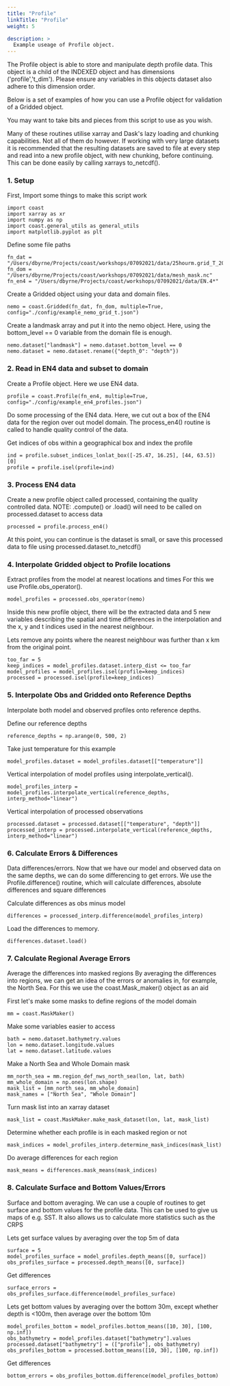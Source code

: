 ```yaml
---
title: "Profile"
linkTitle: "Profile"
weight: 5

description: >
  Example useage of Profile object.
---
```


The Profile object is able to store and manipulate depth profile data. This object is a 
child of the INDEXED object and has dimensions ('profile','t_dim'). Please ensure any
variables in this objects dataset also adhere to this dimension order.

Below is a set of examples of how you can use a Profile object for validation of
a Gridded object.

You may want to take bits and pieces from this script to use as you wish.

Many of these routines utilise xarray and Dask's lazy loading and chunking
capabilities. Not all of them do however. If working with very large datasets
it is recommended that the resulting datasets are saved to file at every step
and read into a new profile object, with new chunking, before continuing. This
can be done easily by calling xarrays to_netcdf().

### 1. Setup

First, Import some things to make this script work

```
import coast
import xarray as xr
import numpy as np
import coast.general_utils as general_utils
import matplotlib.pyplot as plt
```

Define some file paths

```
fn_dat = "/Users/dbyrne/Projects/coast/workshops/07092021/data/25hourm.grid_T_20180101.nc"
fn_dom = "/Users/dbyrne/Projects/coast/workshops/07092021/data/mesh_mask.nc"
fn_en4 = "/Users/dbyrne/Projects/coast/workshops/07092021/data/EN.4*"
```

Create a Gridded object using your data and domain files.

```
nemo = coast.Gridded(fn_dat, fn_dom, multiple=True, config="./config/example_nemo_grid_t.json")
```

Create a landmask array and put it into the nemo object.
Here, using the bottom_level == 0 variable from the domain file is enough.

```
nemo.dataset["landmask"] = nemo.dataset.bottom_level == 0
nemo.dataset = nemo.dataset.rename({"depth_0": "depth"})
```

### 2. Read in EN4 data and subset to domain

Create a Profile object. Here we use EN4 data.
```
profile = coast.Profile(fn_en4, multiple=True, config="./config/example_en4_profiles.json")
```

Do some processing of the EN4 data. Here, we cut out a box of the
EN4 data for the region over out model domain. The process_en4()
routine is called to handle quality control of the data.

Get indices of obs within a geographical box and index the profile

```
ind = profile.subset_indices_lonlat_box([-25.47, 16.25], [44, 63.5])[0]
profile = profile.isel(profile=ind)
```

### 3. Process EN4 data
Create a new profile object called processed, containing the quality
controlled data. NOTE: .compute() or .load() will need to be called on
processed.dataset to access data

```
processed = profile.process_en4()
```

At this point, you can continue is the dataset is small, or save this
processed data to file using processed.dataset.to_netcdf(<filename>)
  
### 4. Interpolate Gridded object to Profile locations

Extract profiles from the model at nearest locations and times
For this we use Profile.obs_operator().
```
model_profiles = processed.obs_operator(nemo)
```
  
Inside this new profile object, there will be the extracted data and 5 new
variables describing the spatial and time differences in the interpolation
and the x, y and t indices used in the nearest neighbour.

Lets remove any points where the nearest neighbour was further than x km from
the original point.
```
too_far = 5
keep_indices = model_profiles.dataset.interp_dist <= too_far
model_profiles = model_profiles.isel(profile=keep_indices)
processed = processed.isel(profile=keep_indices)
```

### 5. Interpolate Obs and Gridded onto Reference Depths                                                     
Interpolate both model and observed profiles onto reference depths.

Define our reference depths
```
reference_depths = np.arange(0, 500, 2)
```
                                                           
Take just temperature for this example
```
model_profiles.dataset = model_profiles.dataset[["temperature"]]
```
                                                           
Vertical interpolation of model profiles using interpolate_vertical().
```        
model_profiles_interp = model_profiles.interpolate_vertical(reference_depths, interp_method="linear")
```

Vertical interpolation of processed observations
```           
processed.dataset = processed.dataset[["temperature", "depth"]]
processed_interp = processed.interpolate_vertical(reference_depths, interp_method="linear")
```

### 6. Calculate Errors & Differences
                                                           
Data differences/errors. Now that we have our model and observed data on the same depths,
we can do some differencing to get errors. We use the
Profile.difference() routine, which will calculate differences,
absolute differences and square differences

Calculate differences as obs minus model
```
differences = processed_interp.difference(model_profiles_interp)
```
Load the differences to memory.
```                              
differences.dataset.load()
```

                                                           
### 7. Calculate Regional Average Errors
                                                           
Average the differences into masked regions
By averaging the differences into regions, we can get an idea of the
errors or anomalies in, for example, the North Sea. For this we use
the coast.Mask_maker() object as an aid

First let's make some masks to define regions of the model domain
```
mm = coast.MaskMaker()
```
Make some variables easier to access
```
bath = nemo.dataset.bathymetry.values
lon = nemo.dataset.longitude.values
lat = nemo.dataset.latitude.values
```
Make a North Sea and Whole Domain mask
```
mm_north_sea = mm.region_def_nws_north_sea(lon, lat, bath)
mm_whole_domain = np.ones(lon.shape)
mask_list = [mm_north_sea, mm_whole_domain]
mask_names = ["North Sea", "Whole Domain"]
```
Turn mask list into an xarray dataset
```
mask_list = coast.MaskMaker.make_mask_dataset(lon, lat, mask_list)
```
Determine whether each profile is in each masked region or not
```
mask_indices = model_profiles_interp.determine_mask_indices(mask_list)
```
Do average differences for each region
```
mask_means = differences.mask_means(mask_indices)
```
  

### 8. Calculate Surface and Bottom Values/Errors
  
Surface and bottom averaging.
We can use a couple of routines to get surface and bottom values
for the profile data. This can be used to give us maps of e.g. SST.
It also allows us to calculate more statistics such as the CRPS

Lets get surface values by averaging over the top 5m of data
```
surface = 5
model_profiles_surface = model_profiles.depth_means([0, surface])
obs_profiles_surface = processed.depth_means([0, surface])
```
Get differences
```
surface_errors = obs_profiles_surface.difference(model_profiles_surface)
```

Lets get bottom values by averaging over the bottom 30m, except whether
depth is <100m, then average over the bottom 10m
```
model_profiles_bottom = model_profiles.bottom_means([10, 30], [100, np.inf])
obs_bathymetry = model_profiles.dataset["bathymetry"].values
processed.dataset["bathymetry"] = (["profile"], obs_bathymetry)
obs_profiles_bottom = processed.bottom_means([10, 30], [100, np.inf])
```
Get differences
```
bottom_errors = obs_profiles_bottom.difference(model_profiles_bottom)
```
